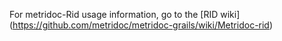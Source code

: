 For metridoc-Rid usage information, go to the [RID wiki] (https://github.com/metridoc/metridoc-grails/wiki/Metridoc-rid)
